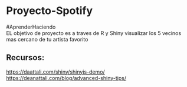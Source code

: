 # Proyecto-Spotify
#AprenderHaciendo  
EL objetivo de proyecto es a traves de R y Shiny visualizar los 5 vecinos mas cercano de tu artista favorito  



## Recursos:
https://daattali.com/shiny/shinyjs-demo/
https://deanattali.com/blog/advanced-shiny-tips/
